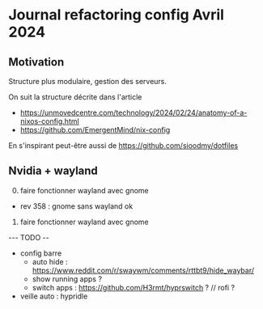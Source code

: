 # Journal refactoring  config Avril 2024

## Motivation

Structure plus modulaire, gestion des serveurs.

On suit la structure décrite dans l'article 
  - https://unmovedcentre.com/technology/2024/02/24/anatomy-of-a-nixos-config.html
  - https://github.com/EmergentMind/nix-config

En s'inspirant peut-être aussi de https://github.com/sioodmy/dotfiles

## Nvidia + wayland

0. faire fonctionner wayland avec gnome

- rev 358 : gnome sans wayland ok


1. faire fonctionner wayland avec gnome

--- TODO --

- config barre
  - auto hide : https://www.reddit.com/r/swaywm/comments/rttbt9/hide_waybar/
  - show running  apps ?
  - switch apps : https://github.com/H3rmt/hyprswitch ? // rofi ?
- veille auto : hypridle
